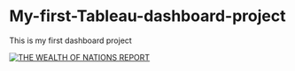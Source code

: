 # My-first-Tableau-dashboard-project
This is my first dashboard project

<div class='tableauPlaceholder' id='viz1711469881563' style='position: relative'><noscript><a href='#'><img alt='THE WEALTH OF NATIONS REPORT ' src='https:&#47;&#47;public.tableau.com&#47;static&#47;images&#47;Th&#47;TheWealthofNationsReport&#47;THEWEALTHOFNATIONSREPORT&#47;1_rss.png' style='border: none' /></a></noscript><object class='tableauViz'  style='display:none;'><param name='host_url' value='https%3A%2F%2Fpublic.tableau.com%2F' /> <param name='embed_code_version' value='3' /> <param name='site_root' value='' /><param name='name' value='TheWealthofNationsReport&#47;THEWEALTHOFNATIONSREPORT' /><param name='tabs' value='no' /><param name='toolbar' value='yes' /><param name='static_image' value='https:&#47;&#47;public.tableau.com&#47;static&#47;images&#47;Th&#47;TheWealthofNationsReport&#47;THEWEALTHOFNATIONSREPORT&#47;1.png' /> <param name='animate_transition' value='yes' /><param name='display_static_image' value='yes' /><param name='display_spinner' value='yes' /><param name='display_overlay' value='yes' /><param name='display_count' value='yes' /><param name='language' value='en-GB' /></object></div>                <script type='text/javascript'>                    var divElement = document.getElementById('viz1711469881563');                    var vizElement = divElement.getElementsByTagName('object')[0];                    if ( divElement.offsetWidth > 800 ) { vizElement.style.width='1100px';vizElement.style.minHeight='727px';vizElement.style.maxHeight='827px';vizElement.style.height=(divElement.offsetWidth*0.75)+'px';} else if ( divElement.offsetWidth > 500 ) { vizElement.style.width='1100px';vizElement.style.minHeight='727px';vizElement.style.maxHeight='827px';vizElement.style.height=(divElement.offsetWidth*0.75)+'px';} else { vizElement.style.width='100%';vizElement.style.height='1627px';}                     var scriptElement = document.createElement('script');                    scriptElement.src = 'https://public.tableau.com/javascripts/api/viz_v1.js';                    vizElement.parentNode.insertBefore(scriptElement, vizElement);                </script>
